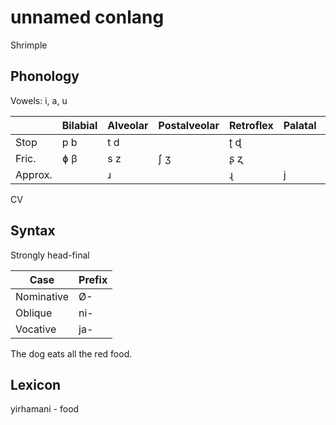 # unnamed conlang

Shrimple

## Phonology

Vowels: i, a, u

|         | Bilabial | Alveolar | Postalveolar | Retroflex | Palatal | Velar |
|---------|----------|----------|--------------|-----------|---------|-------|
| Stop    | p b      | t d      |              | ʈ ɖ       |         | k g   |
| Fric.   | ɸ β      | s z      | ʃ ʒ          | ʂ ʐ       |         |       |
| Approx. |          | ɹ        |              | ɻ         | j       |       |

CV

## Syntax

Strongly head-final

| Case       | Prefix |
|------------|--------|
| Nominative | Ø-     |
| Oblique    | ni-    |
| Vocative   | ja-    |

The dog eats all the red food.

## Lexicon

yirhamani - food
